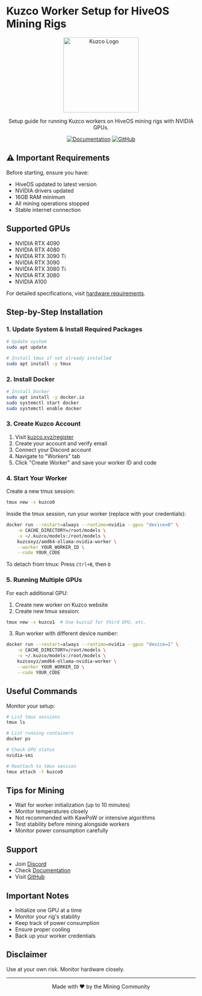 # Kuzco Worker Setup for HiveOS Mining Rigs

<div align="center">

<img src="https://avatars.githubusercontent.com/u/125929854?s=200&v=4" alt="Kuzco Logo" width="200"/>

Setup guide for running Kuzco workers on HiveOS mining rigs with NVIDIA GPUs.

[![Documentation](https://img.shields.io/badge/docs-kuzco-blue)](https://docs.kuzco.xyz/)
[![GitHub](https://img.shields.io/badge/github-context--labs-black)](https://github.com/context-labs)

</div>

## ⚠️ Important Requirements

Before starting, ensure you have:
- HiveOS updated to latest version
- NVIDIA drivers updated
- 16GB RAM minimum
- All mining operations stopped
- Stable internet connection

## Supported GPUs
- NVIDIA RTX 4090
- NVIDIA RTX 4080
- NVIDIA RTX 3090 Ti
- NVIDIA RTX 3090
- NVIDIA RTX 3080 Ti
- NVIDIA RTX 3080
- NVIDIA A100

For detailed specifications, visit [hardware requirements](https://docs.kuzco.xyz/hardware).

## Step-by-Step Installation

### 1. Update System & Install Required Packages
```bash
# Update system
sudo apt update

# Install tmux if not already installed
sudo apt install -y tmux
```

### 2. Install Docker
```bash
# Install Docker
sudo apt install -y docker.io
sudo systemctl start docker
sudo systemctl enable docker
```

### 3. Create Kuzco Account
1. Visit [kuzco.xyz/register](https://kuzco.xyz/register)
2. Create your account and verify email
3. Connect your Discord account
4. Navigate to "Workers" tab
5. Click "Create Worker" and save your worker ID and code

### 4. Start Your Worker

Create a new tmux session:
```bash
tmux new -s kuzco0
```

Inside the tmux session, run your worker (replace with your credentials):
```bash
docker run --restart=always --runtime=nvidia --gpus "device=0" \
    -e CACHE_DIRECTORY=/root/models \
    -v ~/.kuzco/models:/root/models \
    kuzcoxyz/amd64-ollama-nvidia-worker \
    --worker YOUR_WORKER_ID \
    --code YOUR_CODE
```

To detach from tmux: Press `Ctrl+B`, then `D`

### 5. Running Multiple GPUs

For each additional GPU:
1. Create new worker on Kuzco website
2. Create new tmux session:
```bash
tmux new -s kuzco1  # Use kuzco2 for third GPU, etc.
```
3. Run worker with different device number:
```bash
docker run --restart=always --runtime=nvidia --gpus "device=1" \
    -e CACHE_DIRECTORY=/root/models \
    -v ~/.kuzco/models:/root/models \
    kuzcoxyz/amd64-ollama-nvidia-worker \
    --worker YOUR_WORKER_ID \
    --code YOUR_CODE
```

## Useful Commands

Monitor your setup:
```bash
# List tmux sessions
tmux ls

# List running containers
docker ps

# Check GPU status
nvidia-smi

# Reattach to tmux session
tmux attach -t kuzco0
```

## Tips for Mining
- Wait for worker initialization (up to 10 minutes)
- Monitor temperatures closely
- Not recommended with KawPoW or intensive algorithms
- Test stability before mining alongside workers
- Monitor power consumption carefully

## Support
- Join [Discord](https://discord.gg/kuzco)
- Check [Documentation](https://docs.kuzco.xyz)
- Visit [GitHub](https://github.com/context-labs)

## Important Notes
- Initialize one GPU at a time
- Monitor your rig's stability
- Keep track of power consumption
- Ensure proper cooling
- Back up your worker credentials

## Disclaimer
Use at your own risk. Monitor hardware closely.

---
<div align="center">
Made with ❤️ by the Mining Community
</div>
